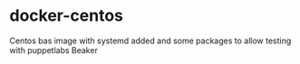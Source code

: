 docker-centos
=============

Centos bas image with systemd added and some packages to allow testing with puppetlabs Beaker

